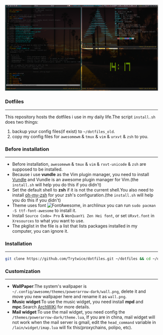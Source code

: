 ![](./images/screenshot.png)
### Dotfiles
---
This repository hosts the dotfiles i use in my daily life.The script `install.sh` does two things:  
1. backup your config files(if exist) to `~/dotfiles_old`.
2. copy my config files for `awesomewm` & `tmux` & `vim` & `urxvt` & `zsh` to you.
### Before installation
---
- Before installation, `awesomewm` & `tmux` & `vim` & `rxvt-unicode` & `zsh` are supposed to be installed.
- Because i use **vundle** as the Vim plugin manager, you need to install [Vundle](https://github.com/VundleVim/Vundle.vim) and Vundle is an awesome plugin manager for Vim.(the `install.sh` will help you do this if you didn't)
- Set the default shell to **zsh** if it is not the current shell.You also need to install [oh-my-zsh](https://github.com/robbyrussell/oh-my-zsh) for your zsh's configuration.(the `install.sh` will help you do this if you didn't)
- Theme uses font ![FontAwesome](https://fontawesome.com/), in archlinux you can run `sudo pacman -S ttf-font-awesome` to install it.
- Install `Source Code= Pro` & `WenQuanYi Zen Hei font`, or set `URxvt.font` in `Xresources` to what you want to use.
- The pkglist in the file is a list that lists packages installed in my computer, you can ignore it.
### Installation
---
```bash
git clone https://github.com/Trytwice/dotfiles.git ~/dotfiles && cd ~/dotfiles && ./install.sh
```
### Customization
---
- **WallPaper**:The system's wallpaper is `~/.config/awesome/themes/powerarrow-dark/wall.png`, delete it and move you new wallpaper here and rename it as `wall.png`.
- **Music widget**:To use the music widget, you need install **mpd** and **mpc**.Search [ArchWiKi](https://wiki.archlinux.org/index.php/Music_Player_Daemon) for more details.
- **Mail widget**:To use the mail widget, you need config the `/themes/powerarrow-dark/theme.lua`, If you are in china, mail widget will not work when the mail server is gmail,
edit the `head_command` variable in `/lain/widget/imap.lua` will fix this(proxychains, polipo, etc).

